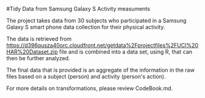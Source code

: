 #Tidy Data from Samsung Galaxy S Activity measuments

The project takes data from 30 subjects who participated in a Samsung Galaxy S smart phone data collection for their physical activity.

The data is retrieved from https://d396qusza40orc.cloudfront.net/getdata%2Fprojectfiles%2FUCI%20HAR%20Dataset.zip file and is combined into a data set, using R, that can then be further analyzed.

The final data that is provided is an aggregate of the information in the raw files based on a subject (person) and activity (person's action).

For more details on transformations, please review CodeBook.md.